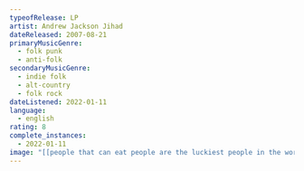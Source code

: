```yaml
---
typeofRelease: LP
artist: Andrew Jackson Jihad
dateReleased: 2007-08-21
primaryMusicGenre:
  - folk punk
  - anti-folk
secondaryMusicGenre:
  - indie folk
  - alt-country
  - folk rock
dateListened: 2022-01-11
language:
  - english
rating: 8
complete_instances:
  - 2022-01-11
image: "[[people that can eat people are the luckiest people in the world - andrew jackson jihad.jpg]]"
---
```

